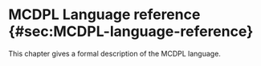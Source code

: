 # MCDPL Language reference                     {#sec:MCDPL-language-reference}

This chapter gives a formal description of the MCDPL language.
